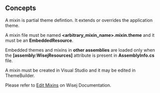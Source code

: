 ## Concepts

A mixin is partial theme defintion. It extends or overrides the application theme.

A mixin file must be named __<arbitrary_mixin_name>.mixin.theme__ and it must be an __EmbeddedResource__.

Embedded themes and mixins in __other assemblies__ are loaded only when the __[assembly:WisejResources]__ attribute is present in __AssemblyInfo.cs__ file.

A mixin must be created in Visual Studio and it may be edited in ThemeBuilder.

Please refer to [Edit Mixins](https://wisej.com/docs/html/EditMixins.htm) on Wisej Documentation.

